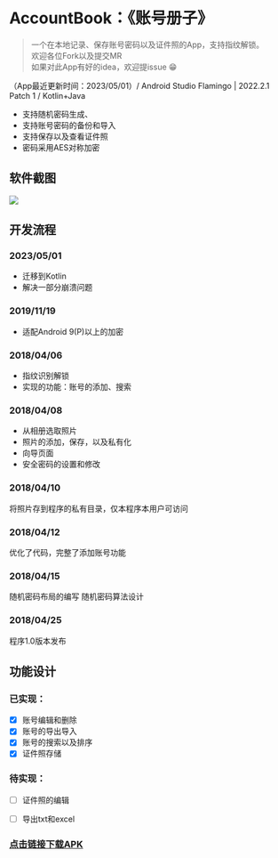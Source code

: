# AccountBook：《账号册子》
> 一个在本地记录、保存账号密码以及证件照的App，支持指纹解锁。<br>
> 欢迎各位Fork以及提交MR<br>
> 如果对此App有好的idea，欢迎提issue 😁<br>


（App最近更新时间：2023/05/01）/ Android Studio Flamingo | 2022.2.1 Patch 1 / Kotlin+Java

* 支持随机密码生成、
* 支持账号密码的备份和导入
* 支持保存以及查看证件照
* 密码采用AES对称加密

## 软件截图
![](https://raw.githubusercontent.com/licoba/AccountB/master/apk/run.gif)
## 开发流程

### 2023/05/01
* 迁移到Kotlin
* 解决一部分崩溃问题


### 2019/11/19
* 适配Android 9(P)以上的加密

### 2018/04/06
* 指纹识别解锁
* 实现的功能：账号的添加、搜索

### 2018/04/08
* 从相册选取照片
* 照片的添加，保存，以及私有化
* 向导页面
* 安全密码的设置和修改

### 2018/04/10
将照片存到程序的私有目录，仅本程序本用户可访问

### 2018/04/12
优化了代码，完整了添加账号功能

### 2018/04/15
随机密码布局的编写
随机密码算法设计

### 2018/04/25
程序1.0版本发布




## 功能设计
### 已实现：
- [x] 账号编辑和删除
- [x] 账号的导出导入
- [x] 账号的搜索以及排序
- [x] 证件照存储

### 待实现：

- [ ] 证件照的编辑
- [ ] 导出txt和excel



### [点击链接下载APK](https://github.com/licoba/AccountB/releases)
